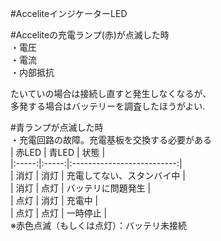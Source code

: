 #AcceliteインジケーターLED  
  
#Acceliteの充電ランプ(赤)が点滅した時  
・電圧  
・電流  
・内部抵抗  
  
たいていの場合は接続し直すと発生しなくなるが、  
多発する場合はバッテリーを調査したほうがよい.  
  
#青ランプが点滅した時  
・充電回路の故障。充電基板を交換する必要がある  
| 赤LED | 青LED | 状態                       |  
|:-----:|:-----:|:--------------------------:|  
| 消灯  |  消灯 | 充電してない、スタンバイ中 |  
| 消灯  |  点灯 | バッテリに問題発生         |  
| 点灯  |  消灯 | 充電中                     |  
| 点灯  |  点灯 | 一時停止                   |  
※赤色点滅（もしくは点灯）：バッテリ未接続

 


